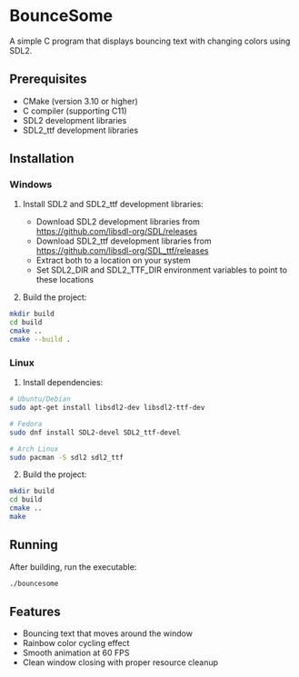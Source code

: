 # BounceSome

A simple C program that displays bouncing text with changing colors using SDL2.

## Prerequisites

- CMake (version 3.10 or higher)
- C compiler (supporting C11)
- SDL2 development libraries
- SDL2_ttf development libraries

## Installation

### Windows

1. Install SDL2 and SDL2_ttf development libraries:
   - Download SDL2 development libraries from https://github.com/libsdl-org/SDL/releases
   - Download SDL2_ttf development libraries from https://github.com/libsdl-org/SDL_ttf/releases
   - Extract both to a location on your system
   - Set SDL2_DIR and SDL2_TTF_DIR environment variables to point to these locations

2. Build the project:
```bash
mkdir build
cd build
cmake ..
cmake --build .
```

### Linux

1. Install dependencies:
```bash
# Ubuntu/Debian
sudo apt-get install libsdl2-dev libsdl2-ttf-dev

# Fedora
sudo dnf install SDL2-devel SDL2_ttf-devel

# Arch Linux
sudo pacman -S sdl2 sdl2_ttf
```

2. Build the project:
```bash
mkdir build
cd build
cmake ..
make
```

## Running

After building, run the executable:
```bash
./bouncesome
```

## Features

- Bouncing text that moves around the window
- Rainbow color cycling effect
- Smooth animation at 60 FPS
- Clean window closing with proper resource cleanup
